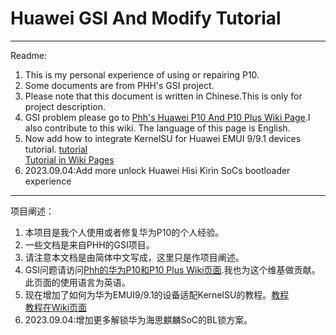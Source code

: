 # Huawei GSI And Modify Tutorial    

***  

Readme:  
1. This is my personal experience of using or repairing P10.
2. Some documents are from PHH's GSI project. 
3. Please note that this document is written in Chinese.This is only for project description.  
4. GSI problem please go to [Phh's Huawei P10 And P10 Plus Wiki Page](https://github.com/phhusson/treble_experimentations/wiki/Huawei-P10-and-P10-Plus).I also contribute to this wiki. The language of this page is English.  
5. Now add how to  integrate KernelSU for Huawei EMUI 9/9.1 devices tutorial. [tutorial](https://github.com/Coconutat/HuaweiP10-GSI-And-Modify-Tutorial/wiki/7.KernelSU%E9%80%82%E9%85%8DEMUI9%E6%88%969.1.0%E7%B3%BB%E7%BB%9F%E7%9A%84%E5%86%85%E6%A0%B8)    
[Tutorial in Wiki Pages](https://github.com/Coconutat/HuaweiP10-GSI-And-Modify-Tutorial/wiki)
6. 2023.09.04:Add more unlock Huawei Hisi Kirin SoCs bootloader experience

***  

项目阐述：  
1. 本项目是我个人使用或者修复华为P10的个人经验。
2. 一些文档是来自PHH的GSI项目。
3. 请注意本文档是由简体中文写成，这里只是作项目阐述。 
4. GSI问题请访问[Phh的华为P10和P10 Plus Wiki页面](https://github.com/phhusson/treble_experimentations/wiki/Huawei-P10-and-P10-Plus).我也为这个维基做贡献。此页面的使用语言为英语。  
5. 现在增加了如何为华为EMUI9/9.1的设备适配KernelSU的教程。[教程](https://github.com/Coconutat/HuaweiP10-GSI-And-Modify-Tutorial/wiki/7.KernelSU%E9%80%82%E9%85%8DEMUI9%E6%88%969.1.0%E7%B3%BB%E7%BB%9F%E7%9A%84%E5%86%85%E6%A0%B8)    
[教程在Wiki页面](https://github.com/Coconutat/HuaweiP10-GSI-And-Modify-Tutorial/wiki)
6. 2023.09.04:增加更多解锁华为海思麒麟SoC的BL锁方案。
